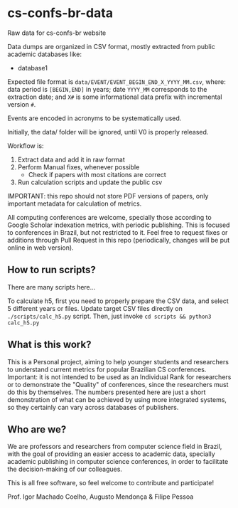 # cs-confs-br-data
Raw data for cs-confs-br website

Data dumps are organized in CSV format, mostly extracted from public academic databases like:

- database1

Expected file format is `data/EVENT/EVENT_BEGIN_END_X_YYYY_MM.csv`, where: data period is `[BEGIN,END]` in years; date `YYYY_MM` corresponds to the extraction date; and `X#` is some informational data prefix with incremental version `#`.

Events are encoded in acronyms to be systematically used.

Initially, the data/ folder will be ignored, until V0 is properly released.

Workflow is:

1. Extract data and add it in raw format
2. Perform Manual fixes, whenever possible
   - Check if papers with most citations are correct
3. Run calculation scripts and update the public csv

IMPORTANT: this repo should not store PDF versions of papers, only important metadata for calculation of metrics.

All computing conferences are welcome, specially those according to Google Scholar indexation metrics, with periodic publishing. This is focused to conferences in Brazil, but not restricted to it.
Feel free to request fixes or additions through Pull Request in this repo (periodically, changes will be put online in web version).

## How to run scripts?

There are many scripts here...

To calculate h5, first you need to properly prepare the CSV data, and select 5 different years or files.
Update target CSV files directly on `./scripts/calc_h5.py` script.
Then, just invoke `cd scripts && python3 calc_h5.py`

## What is this work?

This is a Personal project, aiming to help younger students and researchers to understand current metrics for popular Brazilian CS conferences.
Important: it is not intended to be used as an Individual Rank for researchers or to demonstrate the "Quality" of conferences, since the researchers must do this by themselves.
The numbers presented here are just a short demonstration of what can be achieved by using more integrated systems, so they certainly can vary across databases of publishers.

## Who are we?

We are professors and researchers from computer science field in Brazil, with the goal of providing an easier access to academic data, specially academic publishing in computer science conferences, in order to facilitate the decision-making of our colleagues.

This is all free software, so feel welcome to contribute and participate!

Prof. Igor Machado Coelho, Augusto Mendonça & Filipe Pessoa
